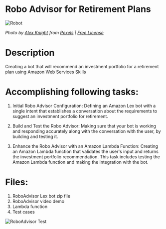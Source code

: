 # Robo Advisor for Retirement Plans

![Robot](Images/robot.jpg)

*Photo by [Alex Knight](https://www.pexels.com/@alex-knight-1272316?utm_content=attributionCopyText&utm_medium=referral&utm_source=pexels) from [Pexels](https://www.pexels.com/photo/high-angle-photo-of-robot-2599244/?utm_content=attributionCopyText&utm_medium=referral&utm_source=pexels) | [Free License](https://www.pexels.com/photo-license/)*

# Description

Creating a bot that will recommend an investment portfolio for a retirement plan using Amazon Web Services Skills

# Accomplishing following tasks:

1. Initial Robo Advisor Configuration: Defining an Amazon Lex bot with a single intent that establishes a conversation about the requirements to suggest an investment portfolio for retirement.

2. Build and Test the Robo Advisor: Making sure that your bot is working and responding accurately along with the conversation with the user, by building and testing it.

3. Enhance the Robo Advisor with an Amazon Lambda Function: Creating an Amazon Lambda function that validates the user's input and returns the investment portfolio recommendation. This task includes testing the Amazon Lambda function and making the integration with the bot.

# Files:
1) RoboAdvisor Lex bot zip file
2) RoboAdvisor video demo
3) Lambda function
4) Test cases

![RoboAdvisor Test](https://github.com/dmerkulenko/-Robo-Advisor-for-Retirement-Plans/blob/master/Images/RecommendPortfolio-Chat-Bot-movi.gif)

